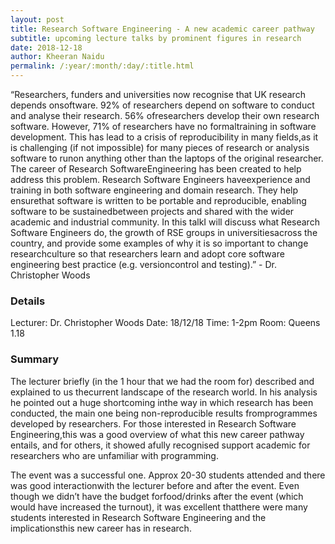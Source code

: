 ```yaml
---
layout: post
title: Research Software Engineering - A new academic career pathway
subtitle: upcoming lecture talks by prominent figures in research
date: 2018-12-18
author: Kheeran Naidu
permalink: /:year/:month/:day/:title.html
---
```


“Researchers, funders and universities now recognise that UK research depends onsoftware.  92% of researchers depend on software to conduct and analyse their research.  56% ofresearchers develop their own research software.  However, 71% of researchers have no formaltraining in software development.  This has lead to a crisis of reproducibility in many fields,as it is challenging (if not impossible) for many pieces of research or analysis software to runon anything other than the laptops of the original researcher.  The career of Research SoftwareEngineering has been created to help address this problem.  Research Software Engineers haveexperience and training in both software engineering and domain research.  They help ensurethat  software  is  written  to  be  portable  and  reproducible,  enabling  software  to  be  sustainedbetween projects and shared with the wider academic and industrial community.  In this talkI will discuss what Research Software Engineers do, the growth of RSE groups in universitiesacross the country,  and provide some examples of why it is so important to change researchculture so that researchers learn and adopt core software engineering best practice (e.g.  versioncontrol and testing).”  - Dr.  Christopher Woods

### Details

Lecturer:  Dr.  Christopher Woods
Date:  18/12/18
Time:  1-2pm
Room:  Queens 1.18


### Summary

The lecturer briefly (in the 1 hour that we had the room for) described and explained to us thecurrent landscape of the research world.  In his analysis he pointed out a huge shortcoming inthe way in which research has been conducted, the main one being non-reproducible results fromprogrammes developed by researchers.  For those interested in Research Software Engineering,this was a good overview of what this new career pathway entails, and for others, it showed afully recognised support academic for researchers who are unfamiliar with programming.

The event was a successful one.  Approx 20-30 students attended and there was good interactionwith  the  lecturer  before  and  after  the  event.   Even  though  we  didn’t  have  the  budget  forfood/drinks  after  the  event  (which  would  have  increased  the  turnout),  it  was  excellent  thatthere  were  many  students  interested  in  Research  Software  Engineering  and  the  implicationsthis new career has in research.
